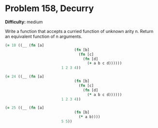 # Problem 158, Decurry

**Difficulty:** medium

Write a function that accepts a curried function of unknown arity n. Return an equivalent function of n arguments.

```clj
(= 10 ((__ (fn [a]
                                (fn [b]
                                  (fn [c]
                                    (fn [d]
                                      (+ a b c d))))))
                          1 2 3 4))
```

```clj
(= 24 ((__ (fn [a]
                                (fn [b]
                                  (fn [c]
                                    (fn [d]
                                      (* a b c d))))))
                          1 2 3 4))
```

```clj
(= 25 ((__ (fn [a]
                                (fn [b]
                                  (* a b))))
                          5 5))
```
